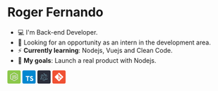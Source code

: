 # Roger Fernando

- :computer: I'm Back-end Developer.
- :eyes: Looking for an opportunity as an intern in the development area.
- :zap: __Currently learning__: Nodejs, Vuejs and Clean Code.
- :rocket: __My goals__: Launch a real product with Nodejs.

<p align="left">
  <img src="assets/node.svg" width="30" height="30"/>
  <img src="assets/typescript.svg" width="30" height="30"/>
  <img src="assets/electron.svg" width="30" height="30"/>
  <img src="assets/git.svg" width="30" height="30"/>
</p>
